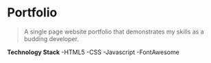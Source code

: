 # Portfolio

> A single page website portfolio that demonstrates my skills as a budding developer. 

**Technology Stack**
-HTML5
-CSS
-Javascript
-FontAwesome